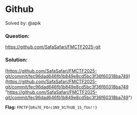 # Github
Solved by: @apik

### Question:
https://github.com/SafaSafari/FMCTF2025-git

### Solution:
[https://github.com/SafaSafari/FMCTF2025-git/commit/fec96dad646fb1b849e8cd5bc3f36f60318ba749](https://github.com/SafaSafari/FMCTF2025-git/commit/fec96dad646fb1b849e8cd5bc3f36f60318ba749 "https://github.com/SafaSafari/FMCTF2025-git/commit/fec96dad646fb1b849e8cd5bc3f36f60318ba749")

**Flag:** `FMCTF{bRu7E_FOrc1N9_917hUB_15_fUn!!}`
